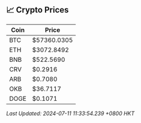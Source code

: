 ## 📈 Crypto Prices

| Coin | Price |
| ---- | ----- |
| BTC | $57360.0305 |
| ETH | $3072.8492 |
| BNB | $522.5690 |
| CRV | $0.2916 |
| ARB | $0.7080 |
| OKB | $36.7117 |
| DOGE | $0.1071 |

_Last Updated: 2024-07-11 11:33:54.239 +0800 HKT_